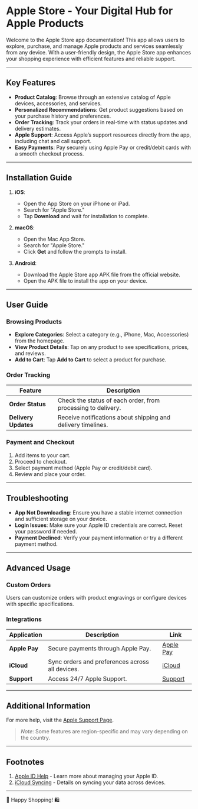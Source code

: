 # Apple Store - Your Digital Hub for Apple Products

Welcome to the Apple Store app documentation! This app allows users to explore, purchase, and manage Apple products and services seamlessly from any device. With a user-friendly design, the Apple Store app enhances your shopping experience with efficient features and reliable support.

---

## Key Features
- **Product Catalog**: Browse through an extensive catalog of Apple devices, accessories, and services.
- **Personalized Recommendations**: Get product suggestions based on your purchase history and preferences.
- **Order Tracking**: Track your orders in real-time with status updates and delivery estimates.
- **Apple Support**: Access Apple’s support resources directly from the app, including chat and call support.
- **Easy Payments**: Pay securely using Apple Pay or credit/debit cards with a smooth checkout process.

---

## Installation Guide
1. **iOS**:
   - Open the App Store on your iPhone or iPad.
   - Search for "Apple Store."
   - Tap **Download** and wait for installation to complete.

2. **macOS**:
   - Open the Mac App Store.
   - Search for "Apple Store."
   - Click **Get** and follow the prompts to install.

3. **Android**:
   - Download the Apple Store app APK file from the official website.
   - Open the APK file to install the app on your device.

---

## User Guide

### Browsing Products
- **Explore Categories**: Select a category (e.g., iPhone, Mac, Accessories) from the homepage.
- **View Product Details**: Tap on any product to see specifications, prices, and reviews.
- **Add to Cart**: Tap **Add to Cart** to select a product for purchase.

### Order Tracking
| Feature              | Description                                                |
|----------------------|------------------------------------------------------------|
| **Order Status**     | Check the status of each order, from processing to delivery.|
| **Delivery Updates** | Receive notifications about shipping and delivery timelines.|

### Payment and Checkout
1. Add items to your cart.
2. Proceed to checkout.
3. Select payment method (Apple Pay or credit/debit card).
4. Review and place your order.

---

## Troubleshooting

- **App Not Downloading**: Ensure you have a stable internet connection and sufficient storage on your device.
- **Login Issues**: Make sure your Apple ID credentials are correct. Reset your password if needed.
- **Payment Declined**: Verify your payment information or try a different payment method.

---

## Advanced Usage

### Custom Orders
Users can customize orders with product engravings or configure devices with specific specifications.

### Integrations
| Application         | Description                                        | Link                                |
|---------------------|----------------------------------------------------|-------------------------------------|
| **Apple Pay**       | Secure payments through Apple Pay.                 | [Apple Pay](https://www.apple.com/apple-pay/) |
| **iCloud**          | Sync orders and preferences across all devices.    | [iCloud](https://www.icloud.com/)   |
| **Support**         | Access 24/7 Apple Support.                         | [Support](https://support.apple.com/) |

---

## Additional Information

For more help, visit the [Apple Support Page](https://support.apple.com/).

> *Note*: Some features are region-specific and may vary depending on the country.

---

## Footnotes
1. [Apple ID Help](https://support.apple.com/en-us/HT201354) - Learn more about managing your Apple ID.
2. [iCloud Syncing](https://support.apple.com/en-us/HT208682) - Details on syncing your data across devices.

---

📱 Happy Shopping! 🛍️
